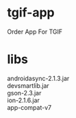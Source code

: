 # tgif-app

Order App For TGIF

# libs

androidasync-2.1.3.jar <br />
devsmartlib.jar <br />
gson-2.3.jar <br />
ion-2.1.6.jar <br />
app-compat-v7 <br />